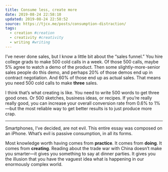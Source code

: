```yaml
---
title: Consume less, create more
date: 2019-08-24 22:58:10
updated: 2019-08-24 22:58:52
source: https://tjcx.me/posts/consumption-distraction/
tags:
  - creation #creation
  - creativity #creativity
  - writing #writing
---
```

I’ve never done sales, but I know a little bit about the “sales funnel.” You hire college grads to make 500 cold calls in a week. Of those 500 calls, maybe 5% agree to watch a demo of the product. Then some slightly-more-senior sales people do this demo, and perhaps 20% of those demos end up in contract negotiation. And 60% of those end up as actual sales. That means you need 500 cold calls to make __three__ sales.

I think that’s what creating is like. You need to write 500 words to get three good ones. Or 500 sketches, business ideas, or recipes. If you’re really really good, you can increase your overall conversion rate from 0.6% to 1%—but the most reliable way to get better results is to just produce more crap.

* * *

Smartphones, I’ve decided, are not evil. This entire essay was composed on an iPhone. What’s evil is passive consumption, in all its forms.

Most knowledge worth having comes from __practice__. It comes from __doing__. It comes from __creating__. Reading about the trade war with China doesn’t make you smarter—it gives you something to say at dinner parties. It gives you the illusion that you have the vaguest idea what is happening in our enormously complex world.